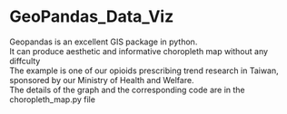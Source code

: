 # GeoPandas_Data_Viz
Geopandas is an excellent GIS package in python.  
It can produce aesthetic and informative choropleth map without any diffculty  
The example is one of our opioids prescribing trend research in Taiwan, sponsored by our Ministry of Health and Welfare.  
The details of the graph and the corresponding code are in the choropleth_map.py file
